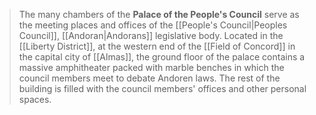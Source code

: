 > The many chambers of the **Palace of the People's Council** serve as the meeting places and offices of the [[People's Council|Peoples Council]], [[Andoran|Andorans]] legislative body. Located in the [[Liberty District]], at the western end of the [[Field of Concord]] in the capital city of [[Almas]], the ground floor of the palace contains a massive amphitheater packed with marble benches in which the council members meet to debate Andoren laws. The rest of the building is filled with the council members' offices and other personal spaces.








